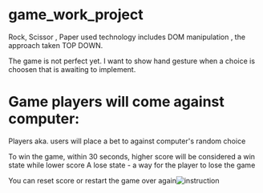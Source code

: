 # game_work_project

Rock, Scissor , Paper used technology includes DOM manipulation , the approach taken TOP DOWN.

The game is not perfect yet. I want to show hand gesture when a choice is choosen that is awaiting to implement.

# Game players will come against computer:
Players aka. users will place a bet to against computer's random choice

To win the game, within 30 seconds, higher score will be considered a win state while lower score A lose state - a way for the player to lose the game

You can reset score or restart the game over again![instruction](https://user-images.githubusercontent.com/36967751/154415311-cb057582-9073-4422-bf4f-ecd542b586a7.GIF)
